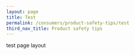 ```yaml
---
layout: page
title: Test
permalink: /consumers/product-safety-tips/test
third_nav_title: Product safety tips
---
```


test page layout

